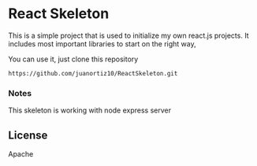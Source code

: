 # React Skeleton 

This is a simple project that is used to initialize my own react.js projects. It includes most important libraries to start on the right way,

You can use it, just clone this repository
```
https://github.com/juanortiz10/ReactSkeleton.git
```
### Notes
This skeleton is working with node express server

License
----

Apache
